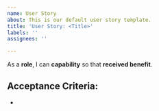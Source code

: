 ```yaml
---
name: User Story
about: This is our default user story template.
title: 'User Story: <Title>'
labels: ''
assignees: ''

---
```


As a **role**, I can **capability** so that **received benefit**.

## Acceptance Criteria:
- 
